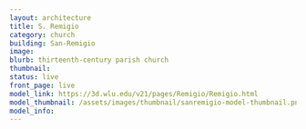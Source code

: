 ```yaml
---
layout: architecture
title: S. Remigio
category: church
building: San-Remigio	
image: 
blurb: thirteenth-century parish church
thumbnail: 
status: live
front_page: live
model_link: https://3d.wlu.edu/v21/pages/Remigio/Remigio.html
model_thumbnail: /assets/images/thumbnail/sanremigio-model-thumbnail.png
model_info: 
---
```

